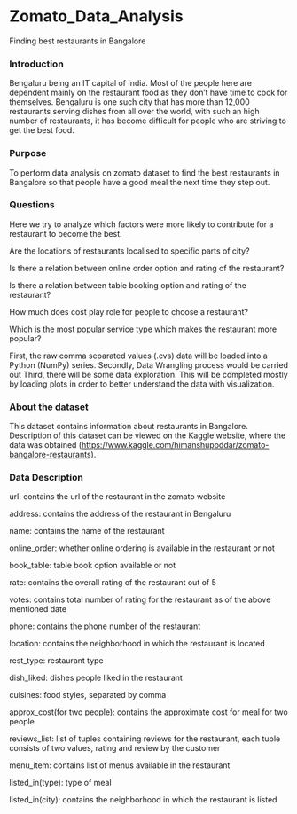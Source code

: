 # Zomato_Data_Analysis
Finding best restaurants in Bangalore

### Introduction
Bengaluru being an IT capital of India. Most of the people here are dependent mainly on the restaurant food as they don’t have time to cook for themselves. Bengaluru is one such city that has more than 12,000 restaurants serving dishes from all over the world, with such an high number of restaurants, it has become difficult for people who are striving to get the best food.

### Purpose
To perform data analysis on zomato dataset to find the best restaurants in Bangalore so that people have a good meal the next time they step out.

### Questions
Here we try to analyze which factors were more likely to contribute for a restaurant to become the best.

Are the locations of restaurants localised to specific parts of city?

Is there a relation between online order option and rating of the restaurant?

Is there a relation between table booking option and rating of the restaurant?

How much does cost play role for people to choose a restaurant?

Which is the most popular service type which makes the restaurant more popular?

First, the raw comma separated values (.cvs) data will be loaded into a Python (NumPy) series. Secondly, Data Wrangling process would be carried out Third, there will be some data exploration. This will be completed mostly by loading plots in order to better understand the data with visualization.

### About the dataset
This dataset contains information about restaurants in Bangalore. Description of this dataset can be viewed on the Kaggle website, where the data was obtained (https://www.kaggle.com/himanshupoddar/zomato-bangalore-restaurants).

### Data Description
url: contains the url of the restaurant in the zomato website

address: contains the address of the restaurant in Bengaluru

name: contains the name of the restaurant

online_order: whether online ordering is available in the restaurant or not

book_table: table book option available or not

rate: contains the overall rating of the restaurant out of 5

votes: contains total number of rating for the restaurant as of the above mentioned date

phone: contains the phone number of the restaurant

location: contains the neighborhood in which the restaurant is located

rest_type: restaurant type

dish_liked: dishes people liked in the restaurant

cuisines: food styles, separated by comma

approx_cost(for two people): contains the approximate cost for meal for two people

reviews_list: list of tuples containing reviews for the restaurant, each tuple consists of two values, rating and review by the customer

menu_item: contains list of menus available in the restaurant

listed_in(type): type of meal

listed_in(city): contains the neighborhood in which the restaurant is listed
